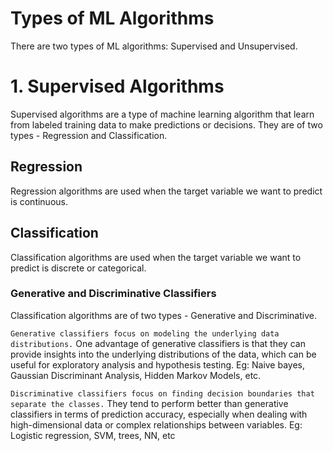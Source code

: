 # Types of ML Algorithms
There are two types of ML algorithms: Supervised and Unsupervised.

# 1. Supervised Algorithms
Supervised algorithms are a type of machine learning algorithm that learn from labeled training data to make predictions or decisions. They are of two types - Regression and Classification.

## Regression
Regression algorithms are used when the target variable we want to predict is continuous.

## Classification
Classification algorithms are used when the target variable we want to predict is discrete or categorical. 

### Generative and Discriminative Classifiers
Classification algorithms are of two types - Generative and Discriminative. 

`Generative classifiers focus on modeling the underlying data distributions.` One advantage of generative classifiers is that they can provide insights into the underlying distributions of the data, which can be useful for exploratory analysis and hypothesis testing.
Eg: Naive bayes, Gaussian Discriminant Analysis, Hidden Markov Models, etc.

`Discriminative classifiers focus on finding decision boundaries that separate the classes.` They tend to perform better than generative classifiers in terms of prediction accuracy, especially when dealing with high-dimensional data or complex relationships between variables.
Eg: Logistic regression, SVM, trees, NN, etc

